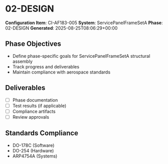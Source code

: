 # 02-DESIGN

**Configuration Item**: CI-AF183-005
**System**: ServicePanelFrameSetA
**Phase**: 02-DESIGN
**Generated**: 2025-08-25T08:06:29+00:00

## Phase Objectives
- Define phase-specific goals for ServicePanelFrameSetA structural assembly
- Track progress and deliverables
- Maintain compliance with aerospace standards

## Deliverables
- [ ] Phase documentation
- [ ] Test results (if applicable)
- [ ] Compliance artifacts
- [ ] Review approvals

## Standards Compliance
- DO-178C (Software)
- DO-254 (Hardware)
- ARP4754A (Systems)

